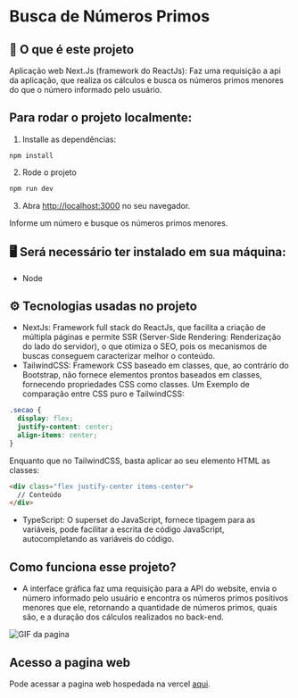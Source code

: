 # Busca de Números Primos

## 🤔 O que é este projeto

Aplicação web Next.Js (framework do ReactJs): Faz uma requisição a api da aplicação, que realiza os cálculos e busca os números primos menores do que o número informado pelo usuário.

## Para rodar o projeto localmente:

1. Installe as dependências:
```
npm install
```

2. Rode o projeto

```bash
npm run dev
```

3. Abra [http://localhost:3000](http://localhost:3000) no seu navegador.

Informe um número e busque os números primos menores.

## 🖥️ Será necessário ter instalado em sua máquina:
- Node

## ⚙️ Tecnologias usadas no projeto
- NextJs: Framework full stack do ReactJs, que facilita a criação de múltipla páginas e permite SSR (Server-Side Rendering: Renderização do lado do servidor), o que otimiza o SEO, pois os mecanismos de buscas conseguem caracterizar melhor o conteúdo.
- TailwindCSS: Framework CSS baseado em classes, que, ao contrário do Bootstrap, não fornece elementos prontos baseados em classes, fornecendo propriedades CSS como classes.
Um Exemplo de comparação entre CSS puro e TailwindCSS:

```CSS
.secao {
  display: flex;
  justify-content: center;
  align-items: center;
}
```
Enquanto que no TailwindCSS, basta aplicar ao seu elemento HTML as classes:
```HTML
<div class="flex justify-center items-center">
  // Conteúdo
</div>
```

- TypeScript: O superset do JavaScript, fornece tipagem para as variáveis, pode facilitar a escrita de código JavaScript, autocompletando as variáveis do código.

## Como funciona esse projeto?
- A interface gráfica faz uma requisição para a API do website, envia o número informado pelo usuário e encontra os números primos positivos menores que ele, retornando a quantidade de números primos, quais são, e a duração dos cálculos realizados no back-end.

![GIF da pagina](https://github.com/AlexandreConte/primes/assets/84075891/a9de964f-494f-4164-a4aa-26a56c7a21f9)

## Acesso a pagina web
Pode acessar a pagina web hospedada na vercel [aqui](https://primes-chi.vercel.app/).

